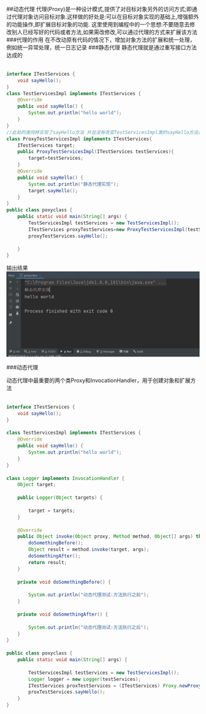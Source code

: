 ##动态代理
代理(Proxy)是一种设计模式,提供了对目标对象另外的访问方式;即通过代理对象访问目标对象.这样做的好处是:可以在目标对象实现的基础上,增强额外的功能操作,即扩展目标对象的功能.
这里使用到编程中的一个思想:不要随意去修改别人已经写好的代码或者方法,如果需改修改,可以通过代理的方式来扩展该方法
###代理的作用
在不改动原有代码的情况下，增加对象方法的扩展和统一处理，例如统一异常处理，统一日志记录
###静态代理
静态代理就是通过重写接口方法达成的
```java

interface ITestServices {
    void sayHello();
}
class TestServicesImpl implements ITestServices {
    @Override
    public void sayHello() {
        System.out.println("hello world");
    }
}
//此处的类同样实现了sayHello方法 并且没有改变TestServicesImpl类的sayHello方法逻辑
class ProxyTestServicesImpl implements ITestServices{
    ITestServices target;
    public ProxyTestServicesImpl(ITestServices testServices){
        target=testServices;
    }
    @Override
    public void sayHello() {
        System.out.println("静态代理实现");
        target.sayHello();
    }
}
public class poxyclass {
    public static void main(String[] args) {
        TestServicesImpl testServices = new TestServicesImpl();
        ITestServices proxyTestServices=new ProxyTestServicesImpl(testServices);
        proxyTestServices.sayHello();

    }
}
```
输出结果
![tupian](icon/静态代理结果.png)

###动态代理

动态代理中最重要的两个类Proxy和InvocationHandler，用于创建对象和扩展方法


```java

interface ITestServices {
    void sayHello();
}

class TestServicesImpl implements ITestServices {
    @Override
    public void sayHello() {
        System.out.println("hello world");
    }
}

class Logger implements InvocationHandler {
    Object target;

    public Logger(Object targets) {

        target = targets;
    }

    @Override
    public Object invoke(Object proxy, Method method, Object[] args) throws Throwable {
        doSomethingBefore();
        Object result = method.invoke(target, args);
        doSomethingAfter();
        return result;
    }

    private void doSomethingBefore() {

        System.out.println("动态代理测试:方法执行之前");
    }

    private void doSomethingAfter() {

        System.out.println("动态代理测试:方法执行之后");
    }
}

public class poxyclass {
    public static void main(String[] args) {

        TestServicesImpl testServices = new TestServicesImpl();
        Logger logger = new Logger(testServices);
        ITestServices proxTestServices = (ITestServices) Proxy.newProxyInstance(TestServicesImpl.class.getClassLoader(), TestServicesImpl.class.getInterfaces(), logger);
        proxTestServices.sayHello();
    }
}

```